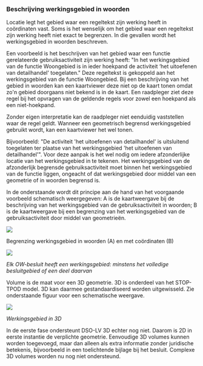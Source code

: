 ### Beschrijving werkingsgebied in woorden

Locatie legt het gebied waar een regeltekst zijn werking heeft in coördinaten
vast. Soms is het wenselijk om het gebied waar een regeltekst zijn werking heeft
niet exact te begrenzen. In die gevallen wordt het werkingsgebied in woorden
beschreven.

Een voorbeeld is het beschrijven van het gebied waar een functie gerelateerde
gebruiksactiviteit zijn werking heeft: "In het werkingsgebied van de functie
Woongebied is in ieder hoekpand de activiteit ‘het uitoefenen van detailhandel'
toegelaten." Deze regeltekst is gekoppeld aan het werkingsgebied van de functie
Woongebied. Bij een beschrijving van het gebied in woorden kan een kaartviewer
deze niet op de kaart tonen omdat zo'n gebied doorgaans niet bekend is in de
kaart. Een raadpleger ziet deze regel bij het opvragen van de geldende regels
voor zowel een hoekpand als een niet-hoekpand.

Zonder eigen interpretatie kan de raadpleger niet eenduidig vaststellen waar de
regel geldt. Wanneer een geometrisch begrensd werkingsgebied gebruikt wordt, kan
een kaartviewer het wel tonen.

Bijvoorbeeld: "De activiteit 'het uitoefenen van detailhandel' is uitsluitend
toegelaten ter plaatse van het werkingsgebied 'het uitoefenen van
detailhandel'". Voor deze aanpak is het wel nodig om iedere afzonderlijke
locatie van het werkingsgebied in te tekenen. Het werkingsgebied van de
afzonderlijk begrensde gebruiksactiviteit moet binnen het werkingsgebied van de
functie liggen, ongeacht of dat werkingsgebied door middel van een geometrie of
in woorden begrensd is.

In de onderstaande wordt dit principe aan de hand van het voorgaande voorbeeld
schematisch weergegeven: A is de kaartweergave bij de beschrijving van het
werkingsgebied van de gebruiksactiviteit in woorden; B is de kaartweergave bij
een begrenzing van het werkingsgebied van de gebruiksactiviteit door middel van
geometrieën.

![](media/e7885c385022757587da87724309a7b6.png)

Begrenzing werkingsgebied in woorden (A) en met coördinaten (B)

![](media/f7f4ef25e317e3c017a7170d6a50c8b9.png)

*Elk OW-besluit heeft een werkingsgebied: minstens het volledige besluitgebied
of een deel daarvan*

Volume is de maat voor een 3D geometrie. 3D is onderdeel van het STOP-TPOD
model. 3D kan daarmee gestandaardiseerd worden uitgewisseld. Zie onderstaande
figuur voor een schematische weergave.

![](media/ca8360024d14bce5b9956e070578e044.png)

*Werkingsgebied in 3D*

In de eerste fase ondersteunt DSO-LV 3D echter nog niet. Daarom is 2D in eerste
instantie de verplichte geometrie. Eenvoudige 3D volumes kunnen worden
toegevoegd, maar dan alleen als extra informatie zonder juridische betekenis,
bijvoorbeeld in een toelichtende bijlage bij het besluit. Complexe 3D volumes
worden nu nog niet ondersteund.
